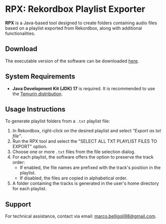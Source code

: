 # RPX: Rekordbox Playlist Exporter

**RPX** is a Java-based tool designed to create folders containing audio files based on a playlist exported from
Rekordbox, along with additional functionalities.

## Download

The executable version of the software can be
downloaded [here](https://drive.google.com/file/d/1uzTAcDAFcc-TBNREAa6dBSeSgZHN3HeF/view?usp=sharing).

## System Requirements

- **Java Development Kit (JDK) 17** is required. It is recommended to use
  the [Temurin distribution](https://adoptium.net/temurin/releases/?version=17).

## Usage Instructions

To generate playlist folders from a `.txt` playlist file:

1. In Rekordbox, right-click on the desired playlist and select *"Export as txt file"*.
2. Run the RPX tool and select the "SELECT ALL TXT PLAYLIST FILES TO EXPORT" option.
3. Choose one or more `.txt` files from the file selection dialog.
4. For each playlist, the software offers the option to preserve the track order:
    - If enabled, the file names are prefixed with the track's position in the playlist.
    - If disabled, the files are copied in alphabetical order.
5. A folder containing the tracks is generated in the user's home directory for each playlist.

## Support

For technical assistance, contact via email: marco.belligoli98@gmail.com.